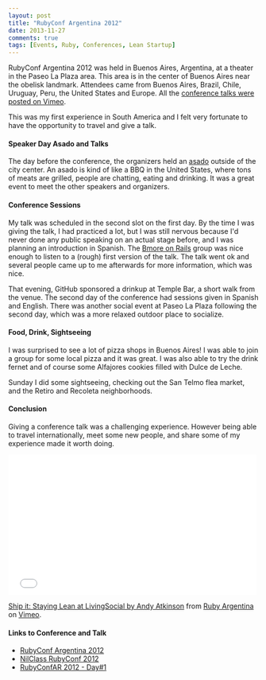 ```yaml
---
layout: post
title: "RubyConf Argentina 2012"
date: 2013-11-27
comments: true
tags: [Events, Ruby, Conferences, Lean Startup]
---
```


RubyConf Argentina 2012 was held in Buenos Aires, Argentina, at a theater in the Paseo La Plaza area. This area is in the center of Buenos Aires near the obelisk landmark. Attendees came from Buenos Aires, Brazil, Chile, Uruguay, Peru, the United States and Europe. All the [conference talks were posted on Vimeo](http://vimeo.com/album/2344729).

This was my first experience in South America and I felt very fortunate to have the opportunity to travel and give a talk.

#### Speaker Day Asado and Talks

The day before the conference, the organizers held an [asado](http://en.wikipedia.org/wiki/Asado) outside of the city center. An asado is kind of like a BBQ in the United States, where tons of meats are grilled, people are chatting, eating and drinking. It was a great event to meet the other speakers and organizers.

#### Conference Sessions

My talk was scheduled in the second slot on the first day. By the time I was giving the talk, I had practiced a lot, but I was still nervous because I'd never done any public speaking on an actual stage before, and I was planning an introduction in Spanish. The [Bmore on Rails](http://bmoreonrails.org/) group was nice enough to listen to a (rough) first version of the talk. The talk went ok and several people came up to me afterwards for more information, which was nice.

That evening, GitHub sponsored a drinkup at Temple Bar, a short walk from the venue. The second day of the conference had sessions given in Spanish and English. There was another social event at Paseo La Plaza following the second day, which was a more relaxed outdoor place to socialize.

#### Food, Drink, Sightseeing

I was surprised to see a lot of pizza shops in Buenos Aires! I was able to join a group for some local pizza and it was great. I was also able to try the drink fernet and of course some Alfajores cookies filled with Dulce de Leche.

Sunday I did some sightseeing, checking out the San Telmo flea market, and the Retiro and Recoleta neighborhoods.

#### Conclusion

Giving a conference talk was a challenging experience. However being able to travel internationally, meet some new people, and share some of my experience made it worth doing. 

<iframe src="//player.vimeo.com/video/57940280" width="500" height="282" frameborder="0" webkitallowfullscreen mozallowfullscreen allowfullscreen></iframe> <p><a href="http://vimeo.com/57940280">Ship it: Staying Lean at LivingSocial by Andy Atkinson</a> from <a href="http://vimeo.com/rubyargentina">Ruby Argentina</a> on <a href="https://vimeo.com">Vimeo</a>.</p>

#### Links to Conference and Talk

 * [RubyConf Argentina 2012](http://thewritermoustache.com/2012/10/24/rubyconf-argentina-2012/)
 * [NilClass RubyConf 2012](http://nilclass.blogspot.com/2012/10/rubyconf-2012.html)
 * [RubyConfAR 2012 - Day#1](http://code54.com/blog/2012/11/09/rubyconfar-2012-day1.html)
